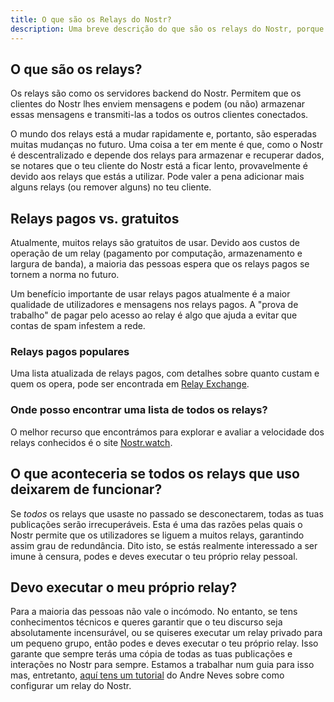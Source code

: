 ```yaml
---
title: O que são os Relays do Nostr?
description: Uma breve descrição do que são os relays do Nostr, porque são importantes e como funcionam.
---
```


## O que são os relays?

Os relays são como os servidores backend do Nostr. Permitem que os clientes do Nostr lhes enviem mensagens e podem (ou não) armazenar essas mensagens e transmiti-las a todos os outros clientes conectados.

O mundo dos relays está a mudar rapidamente e, portanto, são esperadas muitas mudanças no futuro. Uma coisa a ter em mente é que, como o Nostr é descentralizado e depende dos relays para armazenar e recuperar dados, se notares que o teu cliente do Nostr está a ficar lento, provavelmente é devido aos relays que estás a utilizar. Pode valer a pena adicionar mais alguns relays (ou remover alguns) no teu cliente.

## Relays pagos vs. gratuitos

Atualmente, muitos relays são gratuitos de usar. Devido aos custos de operação de um relay (pagamento por computação, armazenamento e largura de banda), a maioria das pessoas espera que os relays pagos se tornem a norma no futuro.

Um benefício importante de usar relays pagos atualmente é a maior qualidade de utilizadores e mensagens nos relays pagos. A "prova de trabalho" de pagar pelo acesso ao relay é algo que ajuda a evitar que contas de spam infestem a rede.

### Relays pagos populares

Uma lista atualizada de relays pagos, com detalhes sobre quanto custam e quem os opera, pode ser encontrada em [Relay Exchange](https://relay.exchange/).

### Onde posso encontrar uma lista de todos os relays?

O melhor recurso que encontrámos para explorar e avaliar a velocidade dos relays conhecidos é o site [Nostr.watch](https://nostr.watch/relays/find).

## O que aconteceria se todos os relays que uso deixarem de funcionar?

Se _todos_ os relays que usaste no passado se desconectarem, todas as tuas publicações serão irrecuperáveis. Esta é uma das razões pelas quais o Nostr permite que os utilizadores se liguem a muitos relays, garantindo assim grau de redundância. Dito isto, se estás realmente interessado a ser imune à censura, podes e deves executar o teu próprio relay pessoal.

## Devo executar o meu próprio relay?

Para a maioria das pessoas não vale o incómodo. No entanto, se tens conhecimentos técnicos e queres garantir que o teu discurso seja absolutamente incensurável, ou se quiseres executar um relay privado para um pequeno grupo, então podes e deves executar o teu próprio relay. Isso garante que sempre terás uma cópia de todas as tuas publicações e interações no Nostr para sempre. Estamos a trabalhar num guia para isso mas, entretanto, [aquí tens um tutorial](https://andreneves.xyz/p/set-up-a-nostr-relay-server-in-under) do Andre Neves sobre como configurar um relay do Nostr.

